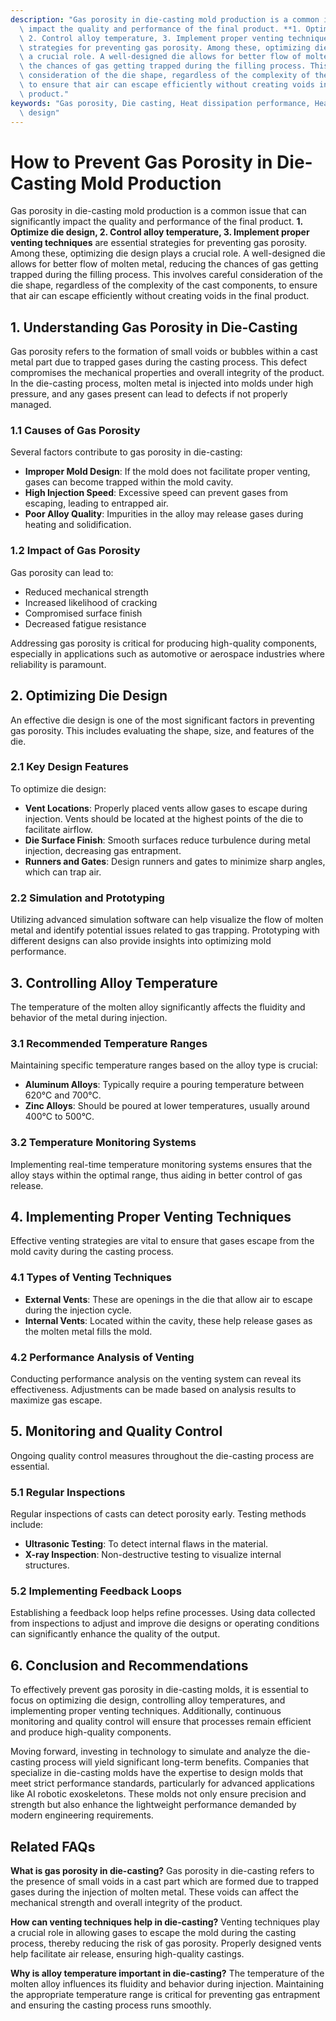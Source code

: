 ```yaml
---
description: "Gas porosity in die-casting mold production is a common issue that can significantly\
  \ impact the quality and performance of the final product. **1. Optimize die design,\
  \ 2. Control alloy temperature, 3. Implement proper venting techniques** are essential\
  \ strategies for preventing gas porosity. Among these, optimizing die design plays\
  \ a crucial role. A well-designed die allows for better flow of molten metal, reducing\
  \ the chances of gas getting trapped during the filling process. This involves careful\
  \ consideration of the die shape, regardless of the complexity of the cast components,\
  \ to ensure that air can escape efficiently without creating voids in the final\
  \ product."
keywords: "Gas porosity, Die casting, Heat dissipation performance, Heat dissipation optimization\
  \ design"
---
```

# How to Prevent Gas Porosity in Die-Casting Mold Production

Gas porosity in die-casting mold production is a common issue that can significantly impact the quality and performance of the final product. **1. Optimize die design, 2. Control alloy temperature, 3. Implement proper venting techniques** are essential strategies for preventing gas porosity. Among these, optimizing die design plays a crucial role. A well-designed die allows for better flow of molten metal, reducing the chances of gas getting trapped during the filling process. This involves careful consideration of the die shape, regardless of the complexity of the cast components, to ensure that air can escape efficiently without creating voids in the final product.

## **1. Understanding Gas Porosity in Die-Casting**

Gas porosity refers to the formation of small voids or bubbles within a cast metal part due to trapped gases during the casting process. This defect compromises the mechanical properties and overall integrity of the product. In the die-casting process, molten metal is injected into molds under high pressure, and any gases present can lead to defects if not properly managed.

### **1.1 Causes of Gas Porosity**

Several factors contribute to gas porosity in die-casting:

- **Improper Mold Design**: If the mold does not facilitate proper venting, gases can become trapped within the mold cavity.
- **High Injection Speed**: Excessive speed can prevent gases from escaping, leading to entrapped air.
- **Poor Alloy Quality**: Impurities in the alloy may release gases during heating and solidification.

### **1.2 Impact of Gas Porosity**

Gas porosity can lead to:

- Reduced mechanical strength
- Increased likelihood of cracking
- Compromised surface finish
- Decreased fatigue resistance

Addressing gas porosity is critical for producing high-quality components, especially in applications such as automotive or aerospace industries where reliability is paramount.

## **2. Optimizing Die Design**

An effective die design is one of the most significant factors in preventing gas porosity. This includes evaluating the shape, size, and features of the die.

### **2.1 Key Design Features**

To optimize die design:

- **Vent Locations**: Properly placed vents allow gases to escape during injection. Vents should be located at the highest points of the die to facilitate airflow.
- **Die Surface Finish**: Smooth surfaces reduce turbulence during metal injection, decreasing gas entrapment.
- **Runners and Gates**: Design runners and gates to minimize sharp angles, which can trap air.

### **2.2 Simulation and Prototyping**

Utilizing advanced simulation software can help visualize the flow of molten metal and identify potential issues related to gas trapping. Prototyping with different designs can also provide insights into optimizing mold performance.

## **3. Controlling Alloy Temperature**

The temperature of the molten alloy significantly affects the fluidity and behavior of the metal during injection.

### **3.1 Recommended Temperature Ranges**

Maintaining specific temperature ranges based on the alloy type is crucial:

- **Aluminum Alloys**: Typically require a pouring temperature between 620°C and 700°C.
- **Zinc Alloys**: Should be poured at lower temperatures, usually around 400°C to 500°C.

### **3.2 Temperature Monitoring Systems**

Implementing real-time temperature monitoring systems ensures that the alloy stays within the optimal range, thus aiding in better control of gas release.

## **4. Implementing Proper Venting Techniques**

Effective venting strategies are vital to ensure that gases escape from the mold cavity during the casting process.

### **4.1 Types of Venting Techniques**

- **External Vents**: These are openings in the die that allow air to escape during the injection cycle.
- **Internal Vents**: Located within the cavity, these help release gases as the molten metal fills the mold.

### **4.2 Performance Analysis of Venting**

Conducting performance analysis on the venting system can reveal its effectiveness. Adjustments can be made based on analysis results to maximize gas escape.

## **5. Monitoring and Quality Control**

Ongoing quality control measures throughout the die-casting process are essential.

### **5.1 Regular Inspections**

Regular inspections of casts can detect porosity early. Testing methods include:

- **Ultrasonic Testing**: To detect internal flaws in the material.
- **X-ray Inspection**: Non-destructive testing to visualize internal structures.

### **5.2 Implementing Feedback Loops**

Establishing a feedback loop helps refine processes. Using data collected from inspections to adjust and improve die designs or operating conditions can significantly enhance the quality of the output.

## **6. Conclusion and Recommendations**

To effectively prevent gas porosity in die-casting molds, it is essential to focus on optimizing die design, controlling alloy temperatures, and implementing proper venting techniques. Additionally, continuous monitoring and quality control will ensure that processes remain efficient and produce high-quality components. 

Moving forward, investing in technology to simulate and analyze the die-casting process will yield significant long-term benefits. Companies that specialize in die-casting molds have the expertise to design molds that meet strict performance standards, particularly for advanced applications like AI robotic exoskeletons. These molds not only ensure precision and strength but also enhance the lightweight performance demanded by modern engineering requirements.

## Related FAQs

**What is gas porosity in die-casting?**
Gas porosity in die-casting refers to the presence of small voids in a cast part which are formed due to trapped gases during the injection of molten metal. These voids can affect the mechanical strength and overall integrity of the product.

**How can venting techniques help in die-casting?**
Venting techniques play a crucial role in allowing gases to escape the mold during the casting process, thereby reducing the risk of gas porosity. Properly designed vents help facilitate air release, ensuring high-quality castings.

**Why is alloy temperature important in die-casting?**
The temperature of the molten alloy influences its fluidity and behavior during injection. Maintaining the appropriate temperature range is critical for preventing gas entrapment and ensuring the casting process runs smoothly.
